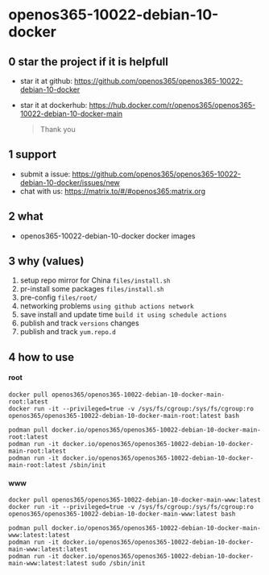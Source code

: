 # openos365-10022-debian-10-docker

## 0 star the project if it is helpfull

* star it at github: https://github.com/openos365/openos365-10022-debian-10-docker
* star it at dockerhub: https://hub.docker.com/r/openos365/openos365-10022-debian-10-docker-main

  > Thank you

## 1 support

* submit a issue: https://github.com/openos365/openos365-10022-debian-10-docker/issues/new
* chat with us: https://matrix.to/#/#openos365:matrix.org

## 2 what

* openos365-10022-debian-10-docker docker images
  
## 3 why (values)

1. setup repo mirror for China `files/install.sh`
1. pr-install some packages `files/install.sh`
1. pre-config `files/root/`
1. networking problems `using github actions network`
1. save install and update time `build it using schedule actions`
1. publish and track `versions` changes
1. publish and track `yum.repo.d`

## 4 how to use

#### root
```
docker pull openos365/openos365-10022-debian-10-docker-main-root:latest
docker run -it --privileged=true -v /sys/fs/cgroup:/sys/fs/cgroup:ro openos365/openos365-10022-debian-10-docker-main-root:latest bash

podman pull docker.io/openos365/openos365-10022-debian-10-docker-main-root:latest
podman run -it docker.io/openos365/openos365-10022-debian-10-docker-main-root:latest
podman run -it docker.io/openos365/openos365-10022-debian-10-docker-main-root:latest /sbin/init
```
#### www

```
docker pull openos365/openos365-10022-debian-10-docker-main-www:latest
docker run -it --privileged=true -v /sys/fs/cgroup:/sys/fs/cgroup:ro openos365/openos365-10022-debian-10-docker-main-www:latest bash

podman pull docker.io/openos365/openos365-10022-debian-10-docker-main-www:latest:latest
podman run -it docker.io/openos365/openos365-10022-debian-10-docker-main-www:latest:latest
podman run -it docker.io/openos365/openos365-10022-debian-10-docker-main-www:latest:latest sudo /sbin/init
```
